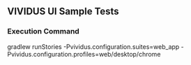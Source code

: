 ## VIVIDUS UI Sample Tests

### Execution Command
gradlew runStories -Pvividus.configuration.suites=web_app -Pvividus.configuration.profiles=web/desktop/chrome
